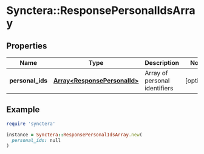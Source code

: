 # Synctera::ResponsePersonalIdsArray

## Properties

| Name | Type | Description | Notes |
| ---- | ---- | ----------- | ----- |
| **personal_ids** | [**Array&lt;ResponsePersonalId&gt;**](ResponsePersonalId.md) | Array of personal identifiers  | [optional] |

## Example

```ruby
require 'synctera'

instance = Synctera::ResponsePersonalIdsArray.new(
  personal_ids: null
)
```

